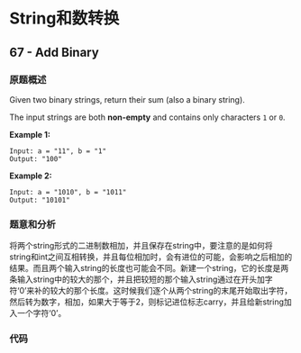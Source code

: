 # String和数转换

## 67 - Add Binary

### 原题概述

Given two binary strings, return their sum \(also a binary string\).

The input strings are both **non-empty** and contains only characters `1` or `0`.

**Example 1:**

```text
Input: a = "11", b = "1"
Output: "100"
```

**Example 2:**

```text
Input: a = "1010", b = "1011"
Output: "10101"
```

### 题意和分析

将两个string形式的二进制数相加，并且保存在string中，要注意的是如何将string和int之间互相转换，并且每位相加时，会有进位的可能，会影响之后相加的结果。而且两个输入string的长度也可能会不同。新建一个string，它的长度是两条输入string中的较大的那个，并且把较短的那个输入string通过在开头加字符‘0’来补的较大的那个长度。这时候我们逐个从两个string的末尾开始取出字符，然后转为数字，相加，如果大于等于2，则标记进位标志carry，并且给新string加入一个字符‘0’。

### 代码

